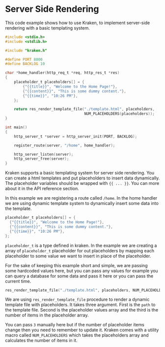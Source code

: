 # Server Side Rendering

This code example shows how to use Kraken, to implement server-side rendering with a basic templating system.

```c
#include <stdio.h>
#include <stdlib.h>

#include "kraken.h"

#define PORT 8000
#define BACKLOG 10

char *home_handler(http_req_t *req, http_res_t *res)
{
    placeholder_t placeholders[] = {
        {"{{title}}", "Welcome to the Home Page!"},
        {"{{content}}", "This is some dummy content."},
        {"{{time}}", "10:26 PM"},
    };

    return res_render_template_file("./template.html", placeholders,
                                    NUM_PLACEHOLDERS(placeholders));
}

int main()
{
    http_server_t *server = http_server_init(PORT, BACKLOG);

    register_route(server, "/home", home_handler);

    http_server_listen(server);
    http_server_free(server);
}
```

Kraken supports a basic templating system for server side rendering. You can create a html templates and put placeholders to insert data dynamically. The placeholder variables should be wrapped with `{{ ... }}`. You can more about it in the API reference section.

In this example we are registering a route called `/home`. In the home handler we are using dynamic template system to dynamically insert some data into the template.

```c
placeholder_t placeholders[] = {
  {"{{title}}", "Welcome to the Home Page!"},
  {"{{content}}", "This is some dummy content."},
  {"{{time}}", "10:26 PM"},
};
```

`placeholder_t` is a type defined in kraken. In the example we are creating a array of `placeholder_t` placeholder for out placeholders by mapping each placeholder to some value we want to insert in place of the placeholder.

For the sake of keeping this example short and simple, we are passing some hardcoded values here, but you can pass any values for example you can query a database for some data and pass it here or you can pass the current time.

```c
res_render_template_file("./template.html", placeholders, NUM_PLACEHOLDERS(placeholders));
```

We are using `res_render_template_file` procedure to render a dynamic template file with placeholders. It takes three argument. First is the `path` to the template file. Second is the placeholder values array and the third is the number of items in the placeholder array.

You can pass `3` manually here but if the number of placeholder items change then you need to remember to update it. Kraken comes with a utility macro called `NUM_PLACEHOLDERS` which takes the placeholders array and calculates the number of items in it.
